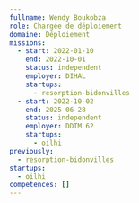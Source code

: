 ```yaml
---
fullname: Wendy Boukobza
role: Chargée de déploiement
domaine: Déploiement
missions:
  - start: 2022-01-10
    end: 2022-10-01
    status: independent
    employer: DIHAL
    startups:
      - resorption-bidonvilles
  - start: 2022-10-02
    end: 2025-06-28
    status: independent
    employer: DDTM 62
    startups:
      - oilhi
previously:
  - resorption-bidonvilles
startups:
  - oilhi
competences: []
---
```

